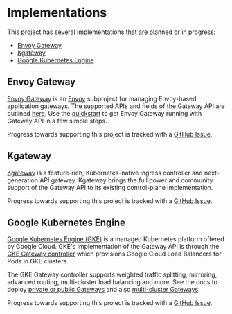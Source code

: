 # Implementations

This project has several implementations that are planned or in progress:

* [Envoy Gateway][1]
* [Kgateway][2]
* [Google Kubernetes Engine][3]

[1]:#envoy-gateway
[2]:#kgateway
[3]:#google-kubernetes-engine

## Envoy Gateway

[Envoy Gateway][eg-home] is an [Envoy][envoy-org] subproject for managing
Envoy-based application gateways. The supported APIs and fields of the Gateway
API are outlined [here][eg-supported]. Use the [quickstart][eg-quickstart] to
get Envoy Gateway running with Gateway API in a few simple steps.

Progress towards supporting this project is tracked with a [GitHub
Issue](https://github.com/envoyproxy/gateway/issues/4423).

[eg-home]:https://gateway.envoyproxy.io/
[envoy-org]:https://github.com/envoyproxy
[eg-supported]:https://gateway.envoyproxy.io/docs/tasks/quickstart/
[eg-quickstart]:https://gateway.envoyproxy.io/docs/tasks/quickstart

## Kgateway

[Kgateway](https://kgateway.dev/) is a feature-rich, Kubernetes-native
ingress controller and next-generation API gateway. Kgateway brings the
full power and community support of the Gateway API to its existing control-plane
implementation.

Progress towards supporting this project is tracked with a [GitHub
Issue](https://github.com/kgateway-dev/kgateway/issues/10411).

## Google Kubernetes Engine

[Google Kubernetes Engine (GKE)][gke] is a managed Kubernetes platform offered
by Google Cloud. GKE's implementation of the Gateway API is through the [GKE
Gateway controller][gke-gateway] which provisions Google Cloud Load Balancers
for Pods in GKE clusters.

The GKE Gateway controller supports weighted traffic splitting, mirroring,
advanced routing, multi-cluster load balancing and more. See the docs to deploy
[private or public Gateways][gke-gateway-deploy] and also [multi-cluster
Gateways][gke-multi-cluster-gateway].

Progress towards supporting this project is tracked with a [GitHub
Issue](https://github.com/GoogleCloudPlatform/gke-gateway-api/issues/20).

[gke]:https://cloud.google.com/kubernetes-engine
[gke-gateway]:https://cloud.google.com/kubernetes-engine/docs/concepts/gateway-api
[gke-gateway-deploy]:https://cloud.google.com/kubernetes-engine/docs/how-to/deploying-gateways
[gke-multi-cluster-gateway]:https://cloud.google.com/kubernetes-engine/docs/how-to/deploying-multi-cluster-gateways

